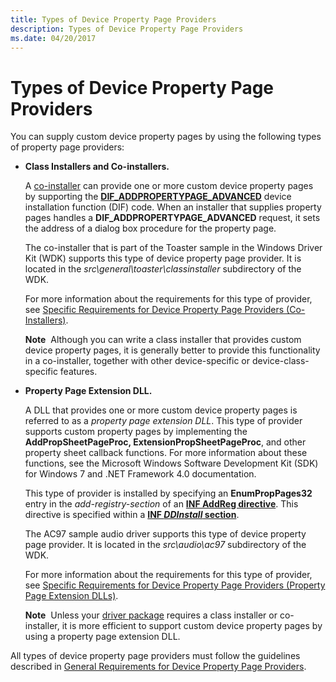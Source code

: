 ```yaml
---
title: Types of Device Property Page Providers
description: Types of Device Property Page Providers
ms.date: 04/20/2017
---
```


# Types of Device Property Page Providers


You can supply custom device property pages by using the following types of property page providers:

-   **Class Installers and Co-installers.**

    A [co-installer](writing-a-co-installer.md) can provide one or more custom device property pages by supporting the [**DIF_ADDPROPERTYPAGE_ADVANCED**](./dif-addpropertypage-advanced.md) device installation function (DIF) code. When an installer that supplies property pages handles a **DIF_ADDPROPERTYPAGE_ADVANCED** request, it sets the address of a dialog box procedure for the property page.

    The co-installer that is part of the Toaster sample in the Windows Driver Kit (WDK) supports this type of device property page provider. It is located in the *src\\general\\toaster\\classinstaller* subdirectory of the WDK.

    For more information about the requirements for this type of provider, see [Specific Requirements for Device Property Page Providers (Co-Installers)](specific-requirements-for-device-property-page-providers--class-instal.md).

    **Note**  Although you can write a class installer that provides custom device property pages, it is generally better to provide this functionality in a co-installer, together with other device-specific or device-class-specific features.

     

-   **Property Page Extension DLL.**

    A DLL that provides one or more custom device property pages is referred to as a *property page extension DLL*. This type of provider supports custom property pages by implementing the **AddPropSheetPageProc, ExtensionPropSheetPageProc**, and other property sheet callback functions. For more information about these functions, see the Microsoft Windows Software Development Kit (SDK) for Windows 7 and .NET Framework 4.0 documentation.

    This type of provider is installed by specifying an **EnumPropPages32** entry in the *add-registry-section* of an [**INF AddReg directive**](inf-addreg-directive.md). This directive is specified within a [**INF *DDInstall* section**](inf-ddinstall-section.md).

    The AC97 sample audio driver supports this type of device property page provider. It is located in the *src\\audio\\ac97* subdirectory of the WDK.

    For more information about the requirements for this type of provider, see [Specific Requirements for Device Property Page Providers (Property Page Extension DLLs)](specific-requirements-for-device-property-page-providers--property-pag.md).

    **Note**  Unless your [driver package](driver-packages.md) requires a class installer or co-installer, it is more efficient to support custom device property pages by using a property page extension DLL.

     

All types of device property page providers must follow the guidelines described in [General Requirements for Device Property Page Providers](general-requirements-for-device-property-page-providers.md).

 

